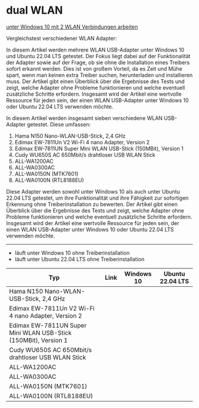 # dual WLAN

[unter Windows 10 mit 2 WLAN Verbindungen arbeiten](https://www.youtube.com/watch?v=a5Re1vOtmww)

Vergleichstest verschiedener WLAN Adapter:

In diesem Artikel werden mehrere WLAN USB-Adapter unter Windows 10 und Ubuntu 22.04 LTS getestet. Der Fokus liegt dabei auf der Funktionalität der Adapter sowie auf der Frage, ob sie ohne die Installation eines Treibers sofort erkannt werden. Dies ist von großem Vorteil, da es Zeit und Mühe spart, wenn man keinen extra Treiber suchen, herunterladen und installieren muss. Der Artikel gibt einen Überblick über die Ergebnisse des Tests und zeigt, welche Adapter ohne Probleme funktionieren und welche eventuell zusätzliche Schritte erfordern. Insgesamt wird der Artikel eine wertvolle Ressource für jeden sein, der einen WLAN USB-Adapter unter Windows 10 oder Ubuntu 22.04 LTS verwenden möchte.

In diesem Artikel werden insgesamt sieben verschiedene WLAN USB-Adapter getestet. Diese umfassen:

1.  Hama N150 Nano-WLAN-USB-Stick, 2,4 GHz
2.  Edimax EW-7811Un V2 Wi-Fi 4 nano Adapter, Version 2
3.  Edimax EW-7811UN Super Mini WLAN USB-Stick (150MBit), Version 1
4.  Cudy WU650S AC 650Mbit/s drahtloser USB WLAN Stick
5.  ALL-WA1200AC
6.  ALL-WA0300AC
7.  ALL-WA0150N (MTK7601)
8.  ALL-WA0100N (RTL8188EU)

Diese Adapter werden sowohl unter Windows 10 als auch unter Ubuntu 22.04 LTS getestet, um ihre Funktionalität und ihre Fähigkeit zur sofortigen Erkennung ohne Treiberinstallation zu bewerten. Der Artikel gibt einen Überblick über die Ergebnisse des Tests und zeigt, welche Adapter ohne Probleme funktionieren und welche eventuell zusätzliche Schritte erfordern. Insgesamt wird der Artikel eine wertvolle Ressource für jeden sein, der einen WLAN USB-Adapter unter Windows 10 oder Ubuntu 22.04 LTS verwenden möchte.

---

*   läuft unter Windows 10 ohne Treiberinstallation
*   läuft unter Ubuntu 22.04 LTS ohne Treiberinstallation

| Typ | Link | Windows 10 | Ubuntu 22.04 LTS |
| --- | --- | --- | --- |
| Hama N150 Nano-WLAN-USB-Stick, 2,4 GHz |   |   |   |
| Edimax EW-7811Un V2 Wi-Fi 4 nano Adapter, Version 2 |   |   |   |
| Edimax EW-7811UN Super Mini WLAN USB-Stick (150MBit), Version 1 |   |   |   |
| Cudy WU650S AC 650Mbit/s drahtloser USB WLAN Stick |   |   |   |
| ALL-WA1200AC |   |   |   |
| ALL-WA0300AC |   |   |   |
| ALL-WA0150N (MTK7601) |   |   |   |
| ALL-WA0100N (RTL8188EU) |   |   |   |
